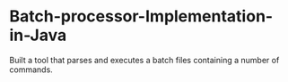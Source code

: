 # Batch-processor-Implementation-in-Java
Built a tool that parses and executes a batch files containing a number of commands.
